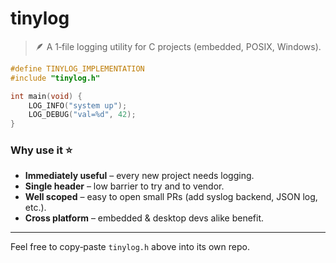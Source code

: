 # tinylog

> 🪶 A 1‑file logging utility for C projects (embedded, POSIX, Windows).

```c
#define TINYLOG_IMPLEMENTATION
#include "tinylog.h"

int main(void) {
    LOG_INFO("system up");
    LOG_DEBUG("val=%d", 42);
}
```

### Why use it ⭐

* **Immediately useful** – every new project needs logging.
* **Single header** – low barrier to try and to vendor.
* **Well scoped** – easy to open small PRs (add syslog backend, JSON log, etc.).
* **Cross platform** – embedded & desktop devs alike benefit.

---

Feel free to copy‑paste `tinylog.h` above into its own repo.
